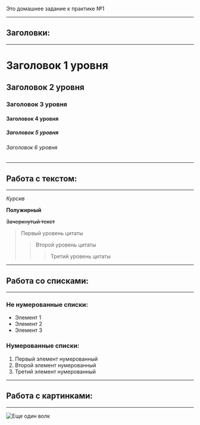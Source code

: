 Это домашнее задание к практике №1
___
## Заголовки:
___

# Заголовок 1 уровня

## Заголовок 2 уровня

### Заголовок 3 уровня

#### Заголовок 4 уровня

##### Заголовок 5 уровня

###### Заголовок 6 уровня
___
## Работа с текстом:
___
*Курсив*

**Полужирный**

~~Зачеркнутый текст~~

>Первый уровень цитаты
>>Второй уровень цитаты
>>>Третий уровень цитаты
___
## Работа со списками:
___
### Не нумерованные списки:
* Элемент 1
* Элемент 2
* Элемент 3

### Нумерованные списки:
1. Первый элемент нумерованный
2. Второй элемент нумерованный
3. Третий элемент нумерованный

___
## Работа с картинками:
___
![Еще один волк](wolf_4.jpg "Ушастик")